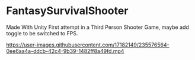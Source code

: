 # FantasySurvivalShooter
Made With Unity 
First attempt in a Third Person Shooter Game, maybe add toggle to be switched to FPS. 

https://user-images.githubusercontent.com/17182149/235576564-0ee6aa4a-ddcb-42c4-9b39-1482ff8a49fd.mp4

